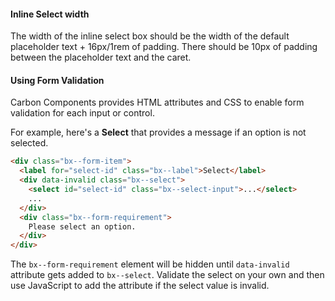 #### Inline Select width

The width of the inline select box should be the width of the default placeholder text + 16px/1rem of padding.
There should be 10px of padding between the placeholder text and the caret.

#### Using Form Validation

Carbon Components provides HTML attributes and CSS to enable form validation for each input or control.

For example, here's a __Select__ that provides a message if an option is not selected.

```html
<div class="bx--form-item">
  <label for="select-id" class="bx--label">Select</label>
  <div data-invalid class="bx--select">
    <select id="select-id" class="bx--select-input">...</select>
    ...
  </div>
  <div class="bx--form-requirement">
    Please select an option.
  </div>
</div>
```

The `bx--form-requirement` element will be hidden until `data-invalid` attribute gets added to `bx--select`.
Validate the select on your own and then use JavaScript to add the attribute if the select value is invalid.

